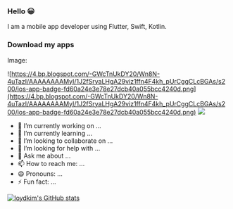 ### Hello 😀

I am a mobile app developer using Flutter, Swift, Kotlin.

### Download my apps

Image:

![https://4.bp.blogspot.com/-GWcTnUkDY20/Wn8N-4uTazI/AAAAAAAAMyI/1J2fSryaLHgA29viz1ffn4F4kh_pUrCggCLcBGAs/s200/ios-app-badge-fd60a24e3e78e27dcb40a055bcc4240d.png](https://4.bp.blogspot.com/-GWcTnUkDY20/Wn8N-4uTazI/AAAAAAAAMyI/1J2fSryaLHgA29viz1ffn4F4kh_pUrCggCLcBGAs/s200/ios-app-badge-fd60a24e3e78e27dcb40a055bcc4240d.png)
![](https://4.bp.blogspot.com/-GWcTnUkDY20/Wn8N-4uTazI/AAAAAAAAMyI/1J2fSryaLHgA29viz1ffn4F4kh_pUrCggCLcBGAs/s200/ios-app-badge-fd60a24e3e78e27dcb40a055bcc4240d.png)
- 🔭 I’m currently working on ...
- 🌱 I’m currently learning ...
- 👯 I’m looking to collaborate on ...
- 🤔 I’m looking for help with ...
- 💬 Ask me about ...
- 📫 How to reach me: ...
- 😄 Pronouns: ...
- ⚡ Fun fact: ...

[![loydkim's GitHub stats](https://github-readme-stats.vercel.app/api?username=loydkim&show_icons=true&theme=dark)](https://github.com/anuraghazra/github-readme-stats)
